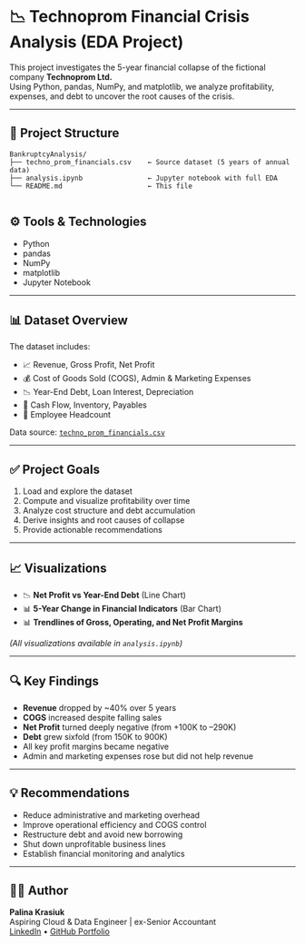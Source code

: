 # 📉 Technoprom Financial Crisis Analysis (EDA Project)

This project investigates the 5-year financial collapse of the fictional company **Technoprom Ltd.**  
Using Python, pandas, NumPy, and matplotlib, we analyze profitability, expenses, and debt to uncover the root causes of the crisis.

---

## 📁 Project Structure

```
BankruptcyAnalysis/
├── techno_prom_financials.csv    ← Source dataset (5 years of annual data)
├── analysis.ipynb                ← Jupyter notebook with full EDA
└── README.md                     ← This file


```

## ⚙️ Tools & Technologies

- Python  
- pandas  
- NumPy  
- matplotlib  
- Jupyter Notebook  

---

## 📊 Dataset Overview

The dataset includes:
- 📈 Revenue, Gross Profit, Net Profit
- 💰 Cost of Goods Sold (COGS), Admin & Marketing Expenses
- 📉 Year-End Debt, Loan Interest, Depreciation
- 🧾 Cash Flow, Inventory, Payables
- 👥 Employee Headcount

Data source: [`techno_prom_financials.csv`](techno_prom_financials.csv)

---

## ✅ Project Goals

1. Load and explore the dataset  
2. Compute and visualize profitability over time  
3. Analyze cost structure and debt accumulation  
4. Derive insights and root causes of collapse  
5. Provide actionable recommendations

---

## 📈 Visualizations

- 📉 **Net Profit vs Year-End Debt** (Line Chart)
- 📊 **5-Year Change in Financial Indicators** (Bar Chart)
- 📊 **Trendlines of Gross, Operating, and Net Profit Margins**

*(All visualizations available in `analysis.ipynb`)*

---

## 🔍 Key Findings

- **Revenue** dropped by ~40% over 5 years  
- **COGS** increased despite falling sales  
- **Net Profit** turned deeply negative (from +100K to –290K)  
- **Debt** grew sixfold (from 150K to 900K)  
- All key profit margins became negative  
- Admin and marketing expenses rose but did not help revenue  

---

## 💡 Recommendations

- Reduce administrative and marketing overhead  
- Improve operational efficiency and COGS control  
- Restructure debt and avoid new borrowing  
- Shut down unprofitable business lines  
- Establish financial monitoring and analytics

---

## 👩‍💻 Author

**Palina Krasiuk**  
Aspiring Cloud & Data Engineer | ex-Senior Accountant  
[LinkedIn](https://www.linkedin.com/in/palina-krasiuk-954404372/) • [GitHub Portfolio](https://github.com/CloudDataPalina)

